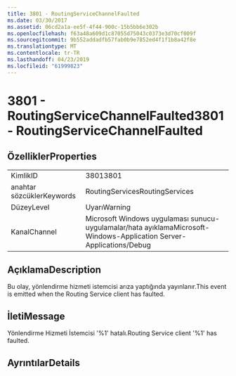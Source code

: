 ```yaml
---
title: 3801 - RoutingServiceChannelFaulted
ms.date: 03/30/2017
ms.assetid: 06cd2a1a-ee5f-4f44-900c-15b5bb6e302b
ms.openlocfilehash: f63a48a609d1c87055d75043c0373e3d70cf009f
ms.sourcegitcommit: 9b552addadfb57fab0b9e7852ed4f1f1b8a42f8e
ms.translationtype: MT
ms.contentlocale: tr-TR
ms.lasthandoff: 04/23/2019
ms.locfileid: "61999823"
---
```

# <a name="3801---routingservicechannelfaulted"></a><span data-ttu-id="f77b2-102">3801 - RoutingServiceChannelFaulted</span><span class="sxs-lookup"><span data-stu-id="f77b2-102">3801 - RoutingServiceChannelFaulted</span></span>
## <a name="properties"></a><span data-ttu-id="f77b2-103">Özellikler</span><span class="sxs-lookup"><span data-stu-id="f77b2-103">Properties</span></span>  
  
|||  
|-|-|  
|<span data-ttu-id="f77b2-104">Kimlik</span><span class="sxs-lookup"><span data-stu-id="f77b2-104">ID</span></span>|<span data-ttu-id="f77b2-105">3801</span><span class="sxs-lookup"><span data-stu-id="f77b2-105">3801</span></span>|  
|<span data-ttu-id="f77b2-106">anahtar sözcükler</span><span class="sxs-lookup"><span data-stu-id="f77b2-106">Keywords</span></span>|<span data-ttu-id="f77b2-107">RoutingServices</span><span class="sxs-lookup"><span data-stu-id="f77b2-107">RoutingServices</span></span>|  
|<span data-ttu-id="f77b2-108">Düzey</span><span class="sxs-lookup"><span data-stu-id="f77b2-108">Level</span></span>|<span data-ttu-id="f77b2-109">Uyarı</span><span class="sxs-lookup"><span data-stu-id="f77b2-109">Warning</span></span>|  
|<span data-ttu-id="f77b2-110">Kanal</span><span class="sxs-lookup"><span data-stu-id="f77b2-110">Channel</span></span>|<span data-ttu-id="f77b2-111">Microsoft Windows uygulaması sunucu-uygulamalar/hata ayıklama</span><span class="sxs-lookup"><span data-stu-id="f77b2-111">Microsoft-Windows-Application Server-Applications/Debug</span></span>|  
  
## <a name="description"></a><span data-ttu-id="f77b2-112">Açıklama</span><span class="sxs-lookup"><span data-stu-id="f77b2-112">Description</span></span>  
 <span data-ttu-id="f77b2-113">Bu olay, yönlendirme hizmeti istemcisi arıza yaptığında yayınlanır.</span><span class="sxs-lookup"><span data-stu-id="f77b2-113">This event is emitted when the Routing Service client has faulted.</span></span>  
  
## <a name="message"></a><span data-ttu-id="f77b2-114">İleti</span><span class="sxs-lookup"><span data-stu-id="f77b2-114">Message</span></span>  
 <span data-ttu-id="f77b2-115">Yönlendirme Hizmeti İstemcisi '%1' hatalı.</span><span class="sxs-lookup"><span data-stu-id="f77b2-115">Routing Service client '%1' has faulted.</span></span>  
  
## <a name="details"></a><span data-ttu-id="f77b2-116">Ayrıntılar</span><span class="sxs-lookup"><span data-stu-id="f77b2-116">Details</span></span>

